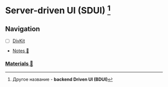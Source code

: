 # Server-driven UI (SDUI) [^1]

## Navigation

- [ ] [DivKit](https://divkit.tech/en/)
- [Notes 📂](./notes.md)

### [Materials 📂](./materials.md)

[^1]: Другое название - **backend Driven UI (BDUI)**
